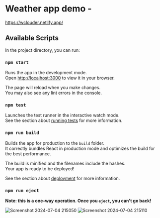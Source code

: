 # Weather app demo - 
https://wclouder.netlify.app/

## Available Scripts

In the project directory, you can run:

### `npm start`

Runs the app in the development mode.\
Open [http://localhost:3000](http://localhost:3000) to view it in your browser.

The page will reload when you make changes.\
You may also see any lint errors in the console.

### `npm test`

Launches the test runner in the interactive watch mode.\
See the section about [running tests](https://facebook.github.io/create-react-app/docs/running-tests) for more information.

### `npm run build`

Builds the app for production to the `build` folder.\
It correctly bundles React in production mode and optimizes the build for the best performance.

The build is minified and the filenames include the hashes.\
Your app is ready to be deployed!

See the section about [deployment](https://facebook.github.io/create-react-app/docs/deployment) for more information.

### `npm run eject`

**Note: this is a one-way operation. Once you `eject`, you can't go back!**

![Screenshot 2024-07-04 215050](https://github.com/Tejas9523/React-Weather-App/assets/112255875/223ec5bb-96b9-4235-a0b9-5c7f296eb6d5)
![Screenshot 2024-07-04 215110](https://github.com/Tejas9523/React-Weather-App/assets/112255875/b23f6fdf-4a9a-4a51-b6db-71a15bedeef6)

